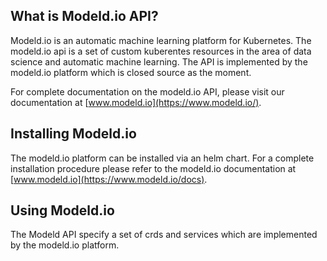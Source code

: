 ## What is Modeld.io API?

Modeld.io is an automatic machine learning platform for Kubernetes. The modeld.io api is a set
of custom kuberentes resources in the area of data science and automatic machine learning. 
The API is implemented by the modeld.io platform which is closed source as the moment. 

For complete documentation on the modeld.io API, please visit our documentation at [www.modeld.io](https://www.modeld.io/).

## Installing Modeld.io

The modeld.io platform can be installed via an helm chart. For a complete installation procedure
please refer to the modeld.io documentation at [www.modeld.io](https://www.modeld.io/docs).

## Using Modeld.io

The Modeld API specify a set of crds and services which are implemented by the modeld.io platform. 